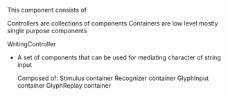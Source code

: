 This component consists of 

Controllers are collections of components 
Containers are low level mostly single purpose components

WritingController 
 - A set of components that can be used for mediating character of string input
    
   Composed of:
   Stimulus container
   Recognizer container
   GlyphInput container
   GlyphReplay container
   
   
   

